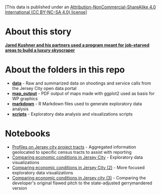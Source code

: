 [This data is published under an [Attribution-NonCommercial-ShareAlike 4.0 International (CC BY-NC-SA 4.0) license](https://creativecommons.org/licenses/by-nc-sa/4.0/)]

# About this story

**[Jared Kushner and his partners used a program meant for job-starved areas to build a luxury skyscraper](https://www.washingtonpost.com/investigations/jared-kushner-and-his-partners-used-a-program-meant-for-job-starved-areas-to-build-a-luxury-skyscraper/2017/05/31/9c81b52c-4225-11e7-9869-bac8b446820a_story.html)**

# About the folders in this repo

* **[data](data)** - Raw and summarized data on shootings and service calls from the Jersey City open data portal
* **[map_output](map_output)** - PDF output of maps made with ggplot2 used as basis for WP graphics
* **[markdown](markdown)** - R Markdown files used to generate exploratory data analysis
* **[scripts](scripts)** - Exploratory data analysis and visualizations scripts

# Notebooks

* [Profiles on Jersey city project tracts](http://wpinvestigative.github.io/kushner_eb5_census) - Aggregated information geolocated to specific census tracts to assist with reporting
* [Comparing economic conditions in Jersey City](http://wpinvestigative.github.io/kushner_eb5_census/tracts.html) - Exploratory data visualizations 
* [Comparing economic conditions in Jersey City (2)](http://wpinvestigative.github.io/kushner_eb5_census/tracts_two.html) - More focused exploratory data visualizations 
* [Comparing economic conditions in Jersey city (3)](http://wpinvestigative.github.io/kushner_eb5_census/tracts_three.html) - Comparing the developer's original flawed pitch to the state-adjusted gerrymandered version


